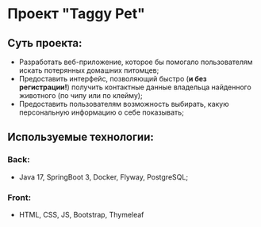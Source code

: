 # Проект "Taggy Pet"
## Суть проекта:

- Разработать веб-приложение, которое бы помогало пользователям искать потерянных домашних питомцев;
- Предоставить интерфейс, позволяющий быстро (**и без регистрации!**) получить контактные данные владельца найденного животного (по чипу или по клейму);
- Предоставить пользователям возможность выбирать, какую персональную информацию о себе показывать;

## Используемые технологии:
### Back:
  - Java 17, SpringBoot 3, Docker, Flyway, PostgreSQL; 

### Front:
  - HTML, CSS, JS, Bootstrap, Thymeleaf 